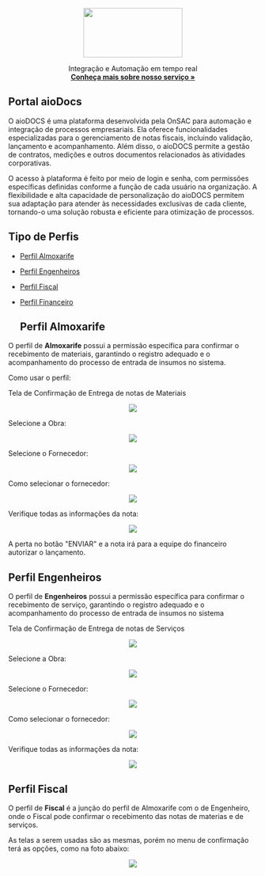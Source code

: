 <p align="center">
  <a href="https://onsac.com/">
    <img src="https://github.com/onsac/Libera-o-de-Acessos-do-Sienge/blob/main/onsac_01.png" width="200" height="100" >
  </a>
</p>
<p align="center">
 Integração e  Automação em tempo real
  <br>
  <a href="https://onsac.com/"><strong>Conheça mais sobre nosso serviço »</strong></a>
  </p>

  ## Portal aioDocs

  O aioDOCS é uma plataforma desenvolvida pela OnSAC para automação e integração de processos empresariais. Ela oferece funcionalidades especializadas para o gerenciamento de notas fiscais, incluindo validação, lançamento e acompanhamento. Além disso, o aioDOCS permite a gestão de contratos, medições e outros documentos relacionados às atividades corporativas.

  O acesso à plataforma é feito por meio de login e senha, com permissões específicas definidas conforme a função de cada usuário na organização. A flexibilidade e alta capacidade de personalização do aioDOCS permitem sua adaptação para atender às necessidades exclusivas de cada cliente, tornando-o uma solução robusta e eficiente para otimização de processos.

  ## Tipo de Perfis

- [Perfil Almoxarife](#requisitos-de-infraestrutura)
- [Perfil Engenheiros](#verifica-e-configura-proxy)
- [Perfil Fiscal](#instala-e-configura-aio-integrador)
- [Perfil Financeiro](#configura-ansible)

  ## Perfil Almoxarife
O perfil de **Almoxarife** possui a permissão específica para confirmar o recebimento de materiais, garantindo o registro adequado e o acompanhamento do processo de entrada de insumos no sistema. 

Como usar o perfil:

Tela de Confirmação de Entrega de notas de Materiais
<p align="center">
     <img src="https://github.com/onsac/Documentacao-de-perfil/blob/main/Perfil%20Almoxarife/Captura%20de%20tela%202025-01-08%20160632.png" >
</p>

Selecione a Obra:
<p align="center">
     <img src="https://github.com/onsac/Documentacao-de-perfil/blob/main/Perfil%20Almoxarife/Captura%20de%20tela%202025-01-08%20160913.png" >
</p>

Selecione o Fornecedor:
<p align="center">
     <img src="https://github.com/onsac/Documentacao-de-perfil/blob/main/Perfil%20Almoxarife/Tela-selecione-fornecedor.png" >
</p>

Como selecionar o fornecedor:
<p align="center">
     <img src="https://github.com/onsac/Documentacao-de-perfil/blob/main/Perfil%20Almoxarife/selecionando-fornecedor.png" >
</p>

Verifique todas as informações da nota:
<p align="center">
     <img src="https://github.com/onsac/Documentacao-de-perfil/blob/main/Perfil%20Almoxarife/tela-selecione-nota-fiscal.png" >
</p>

A perta no botão "ENVIAR" e a nota irá para a equipe do financeiro autorizar o lançamento.

## Perfil Engenheiros
O perfil de **Engenheiros** possui a permissão específica para confirmar o recebimento de serviço, garantindo o registro adequado e o acompanhamento do processo de entrada de insumos no sistema

Tela de Confirmação de Entrega de notas de Serviços
<p align="center">
     <img src="https://github.com/onsac/Documentacao-de-perfil/blob/main/Perfil%20Engenheiro/tela-confirmacao-servico.png" >
</p>

Selecione a Obra:
<p align="center">
     <img src="https://github.com/onsac/Documentacao-de-perfil/blob/main/Perfil%20Almoxarife/Captura%20de%20tela%202025-01-08%20160913.png" >
</p>

Selecione o Fornecedor:
<p align="center">
     <img src="https://github.com/onsac/Documentacao-de-perfil/blob/main/Perfil%20Almoxarife/Tela-selecione-fornecedor.png" >
</p>

Como selecionar o fornecedor:
<p align="center">
     <img src="https://github.com/onsac/Documentacao-de-perfil/blob/main/Perfil%20Almoxarife/selecionando-fornecedor.png" >
</p>

Verifique todas as informações da nota:
<p align="center">
     <img src="https://github.com/onsac/Documentacao-de-perfil/blob/main/Perfil%20Almoxarife/tela-selecione-nota-fiscal.png" >
</p>

## Perfil Fiscal

O perfil de **Fiscal** é a junção do perfil de Almoxarife com o de Engenheiro, onde o Fiscal pode confirmar o recebimento das notas de materias e de serviços. 

As telas a serem usadas são as mesmas, porém no menu de confirmação terá as opções, como na foto abaixo:
<p align="center">
     <img src="https://github.com/onsac/Documentacao-de-perfil/blob/main/Perfil%20Fiscal/selecione-material-ou-servico.png" >
</p>


